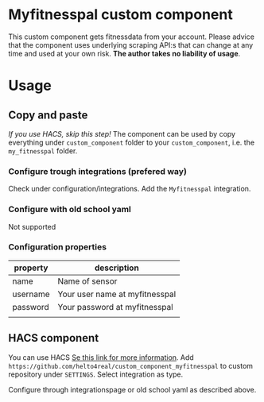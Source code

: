 # Myfitnesspal custom component
This custom component gets fitnessdata from your account. Please advice that the component uses underlying scraping API:s that can change at any time and used at your own risk. **The author takes no liability of usage**.

# Usage

## Copy and paste
*If you use HACS, skip this step!*
The component can be used by copy everything under `custom_component` folder to your `custom_component`, i.e. the `my_fitnesspal` folder.

### Configure trough integrations (prefered way)
Check under configuration/integrations. Add the `Myfitnesspal` integration.

### Configure with old school yaml
Not supported

### Configuration properties
|property|description|
|---|---|
|name|Name of sensor
|username|Your user name at myfitnesspal
|password|Your password at myfitnesspal
|   |   |


## HACS component
You can use HACS [Se this link for more information](https://github.com/custom-components/hacs). Add `https://github.com/helto4real/custom_component_myfitnesspal` to custom repository under `SETTINGS`. Select integration as type.

Configure through integrationspage or old school yaml as described above.